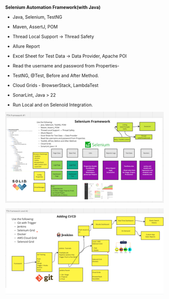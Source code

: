 **Selenium Automation Framework(with Java)**

* Java, Selenium, TestNG

* Maven, AssertJ, POM

* Thread Local Support → Thread Safety

* Allure Report

* Excel Sheet for Test Data → Data Provider, Apache POI

* Read the username and password from Properties-

* TestNG, @Test, Before and After Method.

* Cloud Grids - BrowserStack, LambdaTest

* SonarLint, Java > 22

* Run Local and on Selenoid Integration.

![img.png](img.png)

![img_1.png](img_1.png)